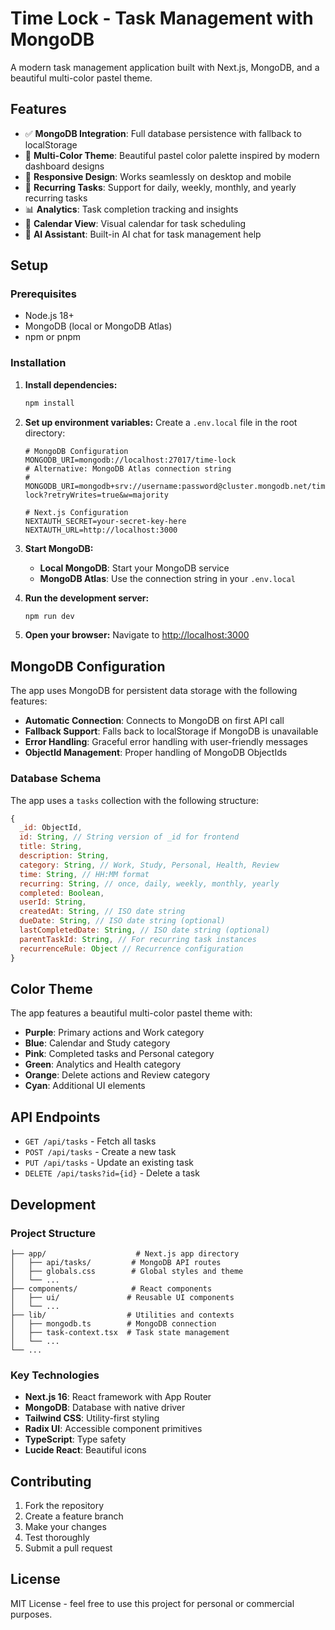 # Time Lock - Task Management with MongoDB

A modern task management application built with Next.js, MongoDB, and a beautiful multi-color pastel theme.

## Features

- ✅ **MongoDB Integration**: Full database persistence with fallback to localStorage
- 🎨 **Multi-Color Theme**: Beautiful pastel color palette inspired by modern dashboard designs
- 📱 **Responsive Design**: Works seamlessly on desktop and mobile
- 🔄 **Recurring Tasks**: Support for daily, weekly, monthly, and yearly recurring tasks
- 📊 **Analytics**: Task completion tracking and insights
- 📅 **Calendar View**: Visual calendar for task scheduling
- 🤖 **AI Assistant**: Built-in AI chat for task management help

## Setup

### Prerequisites

- Node.js 18+ 
- MongoDB (local or MongoDB Atlas)
- npm or pnpm

### Installation

1. **Install dependencies:**
   ```bash
   npm install
   ```

2. **Set up environment variables:**
   Create a `.env.local` file in the root directory:
   ```env
   # MongoDB Configuration
   MONGODB_URI=mongodb://localhost:27017/time-lock
   # Alternative: MongoDB Atlas connection string
   # MONGODB_URI=mongodb+srv://username:password@cluster.mongodb.net/time-lock?retryWrites=true&w=majority

   # Next.js Configuration
   NEXTAUTH_SECRET=your-secret-key-here
   NEXTAUTH_URL=http://localhost:3000
   ```

3. **Start MongoDB:**
   - **Local MongoDB**: Start your MongoDB service
   - **MongoDB Atlas**: Use the connection string in your `.env.local`

4. **Run the development server:**
   ```bash
   npm run dev
   ```

5. **Open your browser:**
   Navigate to [http://localhost:3000](http://localhost:3000)

## MongoDB Configuration

The app uses MongoDB for persistent data storage with the following features:

- **Automatic Connection**: Connects to MongoDB on first API call
- **Fallback Support**: Falls back to localStorage if MongoDB is unavailable
- **Error Handling**: Graceful error handling with user-friendly messages
- **ObjectId Management**: Proper handling of MongoDB ObjectIds

### Database Schema

The app uses a `tasks` collection with the following structure:
```javascript
{
  _id: ObjectId,
  id: String, // String version of _id for frontend
  title: String,
  description: String,
  category: String, // Work, Study, Personal, Health, Review
  time: String, // HH:MM format
  recurring: String, // once, daily, weekly, monthly, yearly
  completed: Boolean,
  userId: String,
  createdAt: String, // ISO date string
  dueDate: String, // ISO date string (optional)
  lastCompletedDate: String, // ISO date string (optional)
  parentTaskId: String, // For recurring task instances
  recurrenceRule: Object // Recurrence configuration
}
```

## Color Theme

The app features a beautiful multi-color pastel theme with:

- **Purple**: Primary actions and Work category
- **Blue**: Calendar and Study category  
- **Pink**: Completed tasks and Personal category
- **Green**: Analytics and Health category
- **Orange**: Delete actions and Review category
- **Cyan**: Additional UI elements

## API Endpoints

- `GET /api/tasks` - Fetch all tasks
- `POST /api/tasks` - Create a new task
- `PUT /api/tasks` - Update an existing task
- `DELETE /api/tasks?id={id}` - Delete a task

## Development

### Project Structure

```
├── app/                    # Next.js app directory
│   ├── api/tasks/         # MongoDB API routes
│   ├── globals.css        # Global styles and theme
│   └── ...
├── components/            # React components
│   ├── ui/               # Reusable UI components
│   └── ...
├── lib/                  # Utilities and contexts
│   ├── mongodb.ts        # MongoDB connection
│   ├── task-context.tsx  # Task state management
│   └── ...
└── ...
```

### Key Technologies

- **Next.js 16**: React framework with App Router
- **MongoDB**: Database with native driver
- **Tailwind CSS**: Utility-first styling
- **Radix UI**: Accessible component primitives
- **TypeScript**: Type safety
- **Lucide React**: Beautiful icons

## Contributing

1. Fork the repository
2. Create a feature branch
3. Make your changes
4. Test thoroughly
5. Submit a pull request

## License

MIT License - feel free to use this project for personal or commercial purposes.
